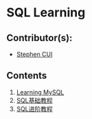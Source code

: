 # SQL Learning

## Contributor(s): 

- [Stephen CUI](https://github.com/JPL-JUNO)

## Contents

1. [Learning MySQL](https://github.com/JPL-JUNO/SQL/tree/main/LM)
2. [SQL基础教程](https://github.com/JPL-JUNO/SQL/tree/main/BSQLP)
3. [SQL进阶教程](https://github.com/JPL-JUNO/SQL/tree/main/ASQLP)
